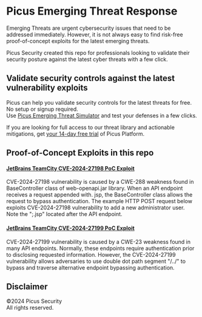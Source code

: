 # Picus Emerging Threat Response
Emerging Threats are urgent cybersecurity issues that need to be addressed immediately. However, it is not always easy to find risk-free proof-of-concept exploits for the latest emerging threats. </br>

Picus Security created this repo for professionals looking to validate their security posture against the latest cyber threats with a few click. 

Validate security controls against the latest vulnerability exploits
--------------------------------------
Picus can help you validate security controls for the latest threats for free. No setup or signup required. </br>
Use [Picus Emerging Threat Simulator](https://insights.picussecurity.com/emerging-threat-simulator-announcement?utm_source=github&utm_medium=organic+social&utm_campaign=PLS+Offensive+-+ET+Simulator) and test your defenses in a few clicks.

If you are looking for full access to our threat library and actionable mitigations, get [your 14-day free trial](https://discover.picussecurity.com/start-your-free-trial?utm_source=github&utm_medium=organic+social&utm_campaign=PLS+Offensive+-+ET+Simulator) of Picus Platform. 

Proof-of-Concept Exploits in this repo
----------------------
#### [JetBrains TeamCity CVE-2024-27198 PoC Exploit](https://github.com/picussecurity/Picus-Emerging-Threat-Response/tree/main/JetBrains%20TeamCity%20CVE-2024-27198%20PoC%20Exploit)
CVE-2024-27198 vulnerability is caused by a CWE-288 weakness found in BaseController class of web-openapi.jar library. When an API endpoint receives a request appended with. jsp, the BaseController class allows the request to bypass authentication.
The example HTTP POST request below exploits CVE-2024-27198 vulnerability to add a new administrator user. Note the ";.jsp" located after the API endpoint.

#### [JetBrains TeamCity CVE-2024-27199 PoC Exploit](https://github.com/picussecurity/Picus-Emerging-Threat-Response/tree/main/JetBrains%20TeamCity%20CVE-2024-27199%20PoC%20Exploit)
CVE-2024-27199 vulnerability is caused by a CWE-23 weakness found in many API endpoints. Normally, these endpoints require authentication prior to disclosing requested information. However, the CVE-2024-27199 vulnerability allows adversaries to use double dot path segment "/../" to bypass and traverse alternative endpoint bypassing authentication. 

Disclaimer
----------
©2024 Picus Security <br>
All rights reserved.
